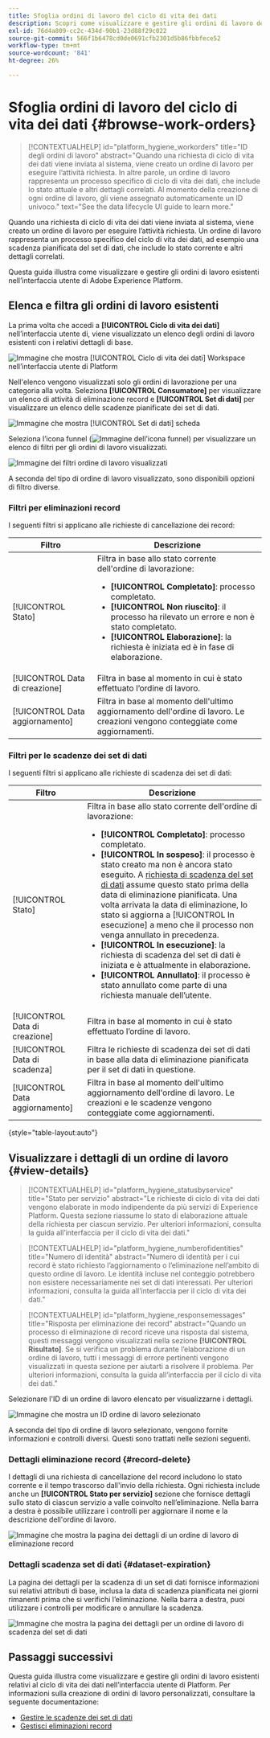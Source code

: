 ```yaml
---
title: Sfoglia ordini di lavoro del ciclo di vita dei dati
description: Scopri come visualizzare e gestire gli ordini di lavoro del ciclo di vita dei dati esistenti nell’interfaccia utente di Adobe Experience Platform.
exl-id: 76d4a809-cc2c-434d-90b1-23d88f29c022
source-git-commit: 566f1b6478cd0de0691cfb2301d5b86fbbfece52
workflow-type: tm+mt
source-wordcount: '841'
ht-degree: 26%

---
```


# Sfoglia ordini di lavoro del ciclo di vita dei dati {#browse-work-orders}

>[!CONTEXTUALHELP]
>id="platform_hygiene_workorders"
>title="ID degli ordini di lavoro"
>abstract="Quando una richiesta di ciclo di vita dei dati viene inviata al sistema, viene creato un ordine di lavoro per eseguire l’attività richiesta. In altre parole, un ordine di lavoro rappresenta un processo specifico di ciclo di vita dei dati, che include lo stato attuale e altri dettagli correlati. Al momento della creazione di ogni ordine di lavoro, gli viene assegnato automaticamente un ID univoco."
>text="See the data lifecycle UI guide to learn more."

Quando una richiesta di ciclo di vita dei dati viene inviata al sistema, viene creato un ordine di lavoro per eseguire l’attività richiesta. Un ordine di lavoro rappresenta un processo specifico del ciclo di vita dei dati, ad esempio una scadenza pianificata del set di dati, che include lo stato corrente e altri dettagli correlati.

Questa guida illustra come visualizzare e gestire gli ordini di lavoro esistenti nell’interfaccia utente di Adobe Experience Platform.

## Elenca e filtra gli ordini di lavoro esistenti

La prima volta che accedi a **[!UICONTROL Ciclo di vita dei dati]** nell’interfaccia utente di, viene visualizzato un elenco degli ordini di lavoro esistenti con i relativi dettagli di base.

![Immagine che mostra [!UICONTROL Ciclo di vita dei dati] Workspace nell’interfaccia utente di Platform](../images/ui/browse/work-order-list.png)

Nell&#39;elenco vengono visualizzati solo gli ordini di lavorazione per una categoria alla volta. Seleziona **[!UICONTROL Consumatore]** per visualizzare un elenco di attività di eliminazione record e **[!UICONTROL Set di dati]** per visualizzare un elenco delle scadenze pianificate dei set di dati.

![Immagine che mostra [!UICONTROL Set di dati] scheda](../images/ui/browse/dataset-tab.png)

Seleziona l’icona funnel (![Immagine dell’icona funnel](../images/ui/browse/funnel-icon.png)) per visualizzare un elenco di filtri per gli ordini di lavoro visualizzati.

![Immagine dei filtri ordine di lavoro visualizzati](../images/ui/browse/filters.png)

A seconda del tipo di ordine di lavoro visualizzato, sono disponibili opzioni di filtro diverse.

### Filtri per eliminazioni record

I seguenti filtri si applicano alle richieste di cancellazione dei record:

| Filtro | Descrizione |
| --- | --- |
| [!UICONTROL Stato] | Filtra in base allo stato corrente dell&#39;ordine di lavorazione:<ul><li>**[!UICONTROL Completato]**: processo completato.</li><li>**[!UICONTROL Non riuscito]**: il processo ha rilevato un errore e non è stato completato.</li><li>**[!UICONTROL Elaborazione]**: la richiesta è iniziata ed è in fase di elaborazione.</li></ul> |
| [!UICONTROL Data di creazione] | Filtra in base al momento in cui è stato effettuato l’ordine di lavoro. |
| [!UICONTROL Data aggiornamento] | Filtra in base al momento dell&#39;ultimo aggiornamento dell&#39;ordine di lavoro. Le creazioni vengono conteggiate come aggiornamenti. |

### Filtri per le scadenze dei set di dati

I seguenti filtri si applicano alle richieste di scadenza dei set di dati:

| Filtro | Descrizione |
| --- | --- |
| [!UICONTROL Stato] | Filtra in base allo stato corrente dell&#39;ordine di lavorazione:<ul><li>**[!UICONTROL Completato]**: processo completato.</li><li>**[!UICONTROL In sospeso]**: il processo è stato creato ma non è ancora stato eseguito. A [richiesta di scadenza del set di dati](./dataset-expiration.md) assume questo stato prima della data di eliminazione pianificata. Una volta arrivata la data di eliminazione, lo stato si aggiorna a [!UICONTROL In esecuzione] a meno che il processo non venga annullato in precedenza.</li><li>**[!UICONTROL In esecuzione]**: la richiesta di scadenza del set di dati è iniziata e è attualmente in elaborazione.</li><li>**[!UICONTROL Annullato]**: il processo è stato annullato come parte di una richiesta manuale dell’utente.</li></ul> |
| [!UICONTROL Data di creazione] | Filtra in base al momento in cui è stato effettuato l’ordine di lavoro. |
| [!UICONTROL Data di scadenza] | Filtra le richieste di scadenza dei set di dati in base alla data di eliminazione pianificata per il set di dati in questione. |
| [!UICONTROL Data aggiornamento] | Filtra in base al momento dell&#39;ultimo aggiornamento dell&#39;ordine di lavoro. Le creazioni e le scadenze vengono conteggiate come aggiornamenti. |

{style="table-layout:auto"}

## Visualizzare i dettagli di un ordine di lavoro {#view-details}

>[!CONTEXTUALHELP]
>id="platform_hygiene_statusbyservice"
>title="Stato per servizio"
>abstract="Le richieste di ciclo di vita dei dati vengono elaborate in modo indipendente da più servizi di Experience Platform. Questa sezione riassume lo stato di elaborazione attuale della richiesta per ciascun servizio. Per ulteriori informazioni, consulta la guida all’interfaccia per il ciclo di vita dei dati."

>[!CONTEXTUALHELP]
>id="platform_hygiene_numberofidentities"
>title="Numero di identità"
>abstract="Numero di identità per i cui record è stato richiesto l’aggiornamento o l’eliminazione nell’ambito di questo ordine di lavoro. Le identità incluse nel conteggio potrebbero non esistere necessariamente nei set di dati interessati. Per ulteriori informazioni, consulta la guida all’interfaccia per il ciclo di vita dei dati."

>[!CONTEXTUALHELP]
>id="platform_hygiene_responsemessages"
>title="Risposta per eliminazione dei record"
>abstract="Quando un processo di eliminazione di record riceve una risposta dal sistema, questi messaggi vengono visualizzati nella sezione **[!UICONTROL Risultato]**. Se si verifica un problema durante l’elaborazione di un ordine di lavoro, tutti i messaggi di errore pertinenti vengono visualizzati in questa sezione per aiutarti a risolvere il problema. Per ulteriori informazioni, consulta la guida all’interfaccia per il ciclo di vita dei dati."

Selezionare l&#39;ID di un ordine di lavoro elencato per visualizzarne i dettagli.

![Immagine che mostra un ID ordine di lavoro selezionato](../images/ui/browse/select-work-order.png)

A seconda del tipo di ordine di lavoro selezionato, vengono fornite informazioni e controlli diversi. Questi sono trattati nelle sezioni seguenti.

### Dettagli eliminazione record {#record-delete}

I dettagli di una richiesta di cancellazione del record includono lo stato corrente e il tempo trascorso dall&#39;invio della richiesta. Ogni richiesta include anche un **[!UICONTROL Stato per servizio]** sezione che fornisce dettagli sullo stato di ciascun servizio a valle coinvolto nell’eliminazione. Nella barra a destra è possibile utilizzare i controlli per aggiornare il nome e la descrizione dell&#39;ordine di lavoro.

![Immagine che mostra la pagina dei dettagli di un ordine di lavoro di eliminazione record](../images/ui/browse/record-delete-details.png)

### Dettagli scadenza set di dati {#dataset-expiration}

La pagina dei dettagli per la scadenza di un set di dati fornisce informazioni sui relativi attributi di base, inclusa la data di scadenza pianificata nei giorni rimanenti prima che si verifichi l’eliminazione. Nella barra a destra, puoi utilizzare i controlli per modificare o annullare la scadenza.

![Immagine che mostra la pagina dei dettagli per un ordine di lavoro di scadenza del set di dati](../images/ui/browse/ttl-details.png)

## Passaggi successivi

Questa guida illustra come visualizzare e gestire gli ordini di lavoro esistenti relativi al ciclo di vita dei dati nell’interfaccia utente di Platform. Per informazioni sulla creazione di ordini di lavoro personalizzati, consultare la seguente documentazione:

* [Gestire le scadenze dei set di dati](./dataset-expiration.md)
* [Gestisci eliminazioni record](./record-delete.md)
